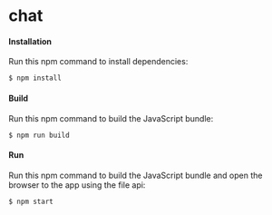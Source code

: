# chat

#### Installation
Run this npm command to install dependencies:
```
$ npm install
```

#### Build
Run this npm command to build the JavaScript bundle:
```
$ npm run build
```

#### Run
Run this npm command to build the JavaScript bundle and open the browser to the app using the file api:
```
$ npm start
```